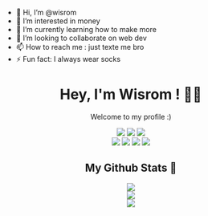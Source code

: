 - 👋 Hi, I’m @wisrom
- 👀 I’m interested in money
- 🌱 I’m currently learning how to make more
- 💞️ I’m looking to collaborate on web dev 
- 📫 How to reach me : just texte me bro
- ⚡ Fun fact: I always wear socks 

<!---
wisrom/wisrom is a ✨ special ✨ repository because its `README.md` (this file) appears on your GitHub profile.
You can click the Preview link to take a look at your changes.
--->
<h1 align="center">Hey, I'm Wisrom ! 🙋‍♂️</h1>

<p align='center'>
    Welcome to my profile :)
</p>

<div align='center'>
    <img src='https://img.shields.io/badge/next.js-000000?style=for-the-badge&logo=nextdotjs&logoColor=white'>
    <img src='https://img.shields.io/badge/React Native-20232A?style=for-the-badge&logo=react&logoColor=61DAFB'>
    <img src='https://img.shields.io/badge/HTML5-E34F26?style=for-the-badge&logo=html5&logoColor=white'>
</div>

<div align='center'>
    <img src='https://img.shields.io/badge/CSS3-1572B6?style=for-the-badge&logo=css3&logoColor=white'>
    <img src='https://img.shields.io/badge/JavaScript-323330?style=for-the-badge&logo=javascript&logoColor=F7DF1E'>
    <img src='https://img.shields.io/badge/C%2B%2B-00599C?style=for-the-badge&logo=c%2B%2B&logoColor=white'>
    <img src='https://img.shields.io/badge/TypeScript-007ACC?style=for-the-badge&logo=typescript&logoColor=white'>
</div>


<h2 align="center">My Github Stats 💫</h2>

<div align='center'>
    <img src="https://streak-stats.demolab.com?user=Wisrom&theme=catppuccin-mocha&card_width=500&hide_border=tdrue&mode=weekly">
</div>

<div align='center'>
    <img src='https://readme-stats-guibi1.vercel.app/api?username=Wisrom&theme=catppuccin_mocha&card_width=500&show_icons=true&count_private=true&hide_title=true'>
</div>

<div align='center'>
  <img src='https://readme-stats-guibi1.vercel.app/api/top-langs/?username=Wisrom&theme=catppuccin_mocha&card_width=500&layout=normal&size_weight=0.2&count_weight=0.8'>
</div>
